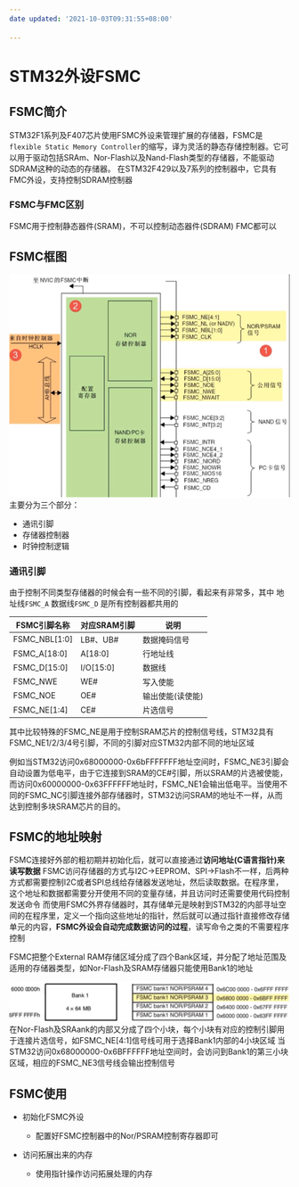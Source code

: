 ```yaml
---
date updated: '2021-10-03T09:31:55+08:00'

---
```


# STM32外设FSMC

## FSMC简介

STM32F1系列及F407芯片使用FSMC外设来管理扩展的存储器，FSMC是`flexible Static Memory Controller`的缩写，译为灵活的静态存储控制器。它可以用于驱动包括SRAm、Nor-Flash以及Nand-Flash类型的存储器，不能驱动SDRAM这种的动态的存储器。
在STM32F429以及7系列的控制器中，它具有FMC外设，支持控制SDRAM控制器

### FSMC与FMC区别

FSMC用于控制静态器件(SRAM)，不可以控制动态器件(SDRAM)
FMC都可以

## FSMC框图

![Pasted image 20210613023118](../../../../../pictures/Pasted%20image%2020210613023118.png)
主要分为三个部分：

- 通讯引脚
- 存储器控制器
- 时钟控制逻辑

### 通讯引脚

由于控制不同类型存储器的时候会有一些不同的引脚，看起来有非常多，其中
地址线`FSMC_A`
数据线`FSMC_D`
是所有控制器都共用的

| FSMC引脚名称      | 对应SRAM引脚  | 说明        |
| ------------- | --------- | --------- |
| FSMC_NBL[1:0] | LB#、UB#   | 数据掩码信号    |
| FSMC_A[18:0]  | A[18:0]   | 行地址线      |
| FSMC_D[15:0]  | I/O[15:0] | 数据线       |
| FSMC_NWE      | WE#       | 写入使能      |
| FSMC_NOE      | OE#       | 输出使能(读使能) |
| FSMC_NE[1:4]  | CE#       | 片选信号      |

其中比较特殊的FSMC_NE是用于控制SRAM芯片的控制信号线，STM32具有FSMC_NE1/2/3/4号引脚，不同的引脚对应STM32内部不同的地址区域

例如当STM32访问0x68000000-0x6bFFFFFFF地址空间时，FSMC_NE3引脚会自动设置为低电平，由于它连接到SRAM的CE#引脚，所以SRAM的片选被使能，而访问0x60000000-0x63FFFFFF地址时，FSMC_NE1会输出低电平。当使用不同的FSMC_NC引脚连接外部存储器时，STM32访问SRAM的地址不一样，从而达到控制多块SRAM芯片的目的。

## FSMC的地址映射

FSMC连接好外部的粗初期并初始化后，就可以直接通过**访问地址(C语言指针)来读写数据**
FSMC访问存储器的方式与I2C->EEPROM、SPI->Flash不一样，后两种方式都需要控制I2C或者SPI总线给存储器发送地址，然后读取数据。在程序里，这个地址和数据都需要分开使用不同的变量存储，并且访问时还需要使用代码控制发送命令
而使用FSMC外界存储器时，其存储单元是映射到STM32的内部寻址空间的在程序里，定义一个指向这些地址的指针，然后就可以通过指针直接修改存储单元的内容，**FSMC外设会自动完成数据访问的过程**，读写命令之类的不需要程序控制

FSMC把整个External RAM存储区域分成了四个Bank区域，并分配了地址范围及适用的存储器类型，如Nor-Flash及SRAM存储器只能使用Bank1的地址

![Pasted image 20210613031418](../../../../../pictures/Pasted%20image%2020210613031418.png)
在Nor-Flash及SRAank的内部又分成了四个小块，每个小块有对应的控制引脚用于连接片选信号，如FSMC_NE[4:1]信号线可用于选择Bank1内部的4小块区域
当STM32访问0x68000000-0x6BFFFFFF地址空间时，会访问到Bank1的第三小块区域，相应的FSMC_NE3信号线会输出控制信号

## FSMC使用

- 初始化FSMC外设
  - 配置好FSMC控制器中的Nor/PSRAM控制寄存器即可

- 访问拓展出来的内存
  - 使用指针操作访问拓展处理的内存

